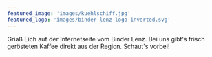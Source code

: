 ```yaml
---
featured_image: 'images/kuehlschiff.jpg'
featured_logo: 'images/binder-lenz-logo-inverted.svg'
---
```


Griaß Eich auf der Internetseite vom Binder Lenz.
Bei uns gibt's frisch gerösteten Kaffee direkt aus der Region.
Schaut's vorbei!
